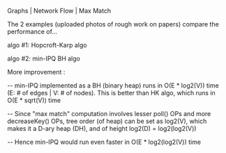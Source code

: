 Graphs | Network Flow | Max Match

The 2 examples (uploaded photos of rough work on papers) compare the performance of...

algo #1: Hopcroft-Karp algo

algo #2: min-IPQ BH algo



More improvement :

-- min-IPQ implemented as a BH (binary heap) runs in O(E * log2(V)) time (E: # of edges | V: # of nodes). This is better than HK algo, which runs in O(E * sqrt(V)) time

-- Since "max match" computation involves lesser poll() OPs and more decreaseKey() OPs, tree order (of heap) can be set as log2(V), which makes it a D-ary heap (DH), and of height log2(D) = log2(log2(V))

-- Hence min-IPQ would run even faster in O(E * log2(log2(V)) time
